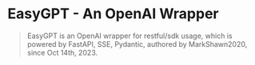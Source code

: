 # EasyGPT - An OpenAI Wrapper

> EasyGPT is an OpenAI wrapper for restful/sdk usage, which is powered by FastAPI, SSE, Pydantic, authored by
> MarkShawn2020, since Oct 14th, 2023.

